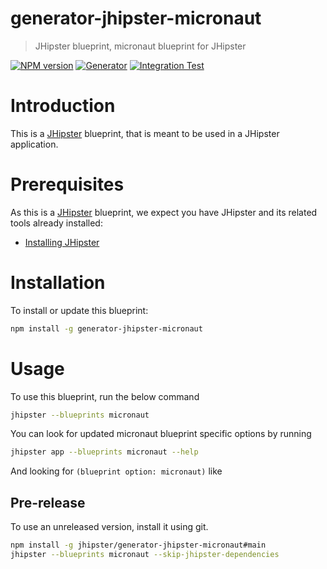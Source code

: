 # generator-jhipster-micronaut

> JHipster blueprint, micronaut blueprint for JHipster

[![NPM version][npm-image]][npm-url]
[![Generator][github-generator-image]][github-generator-url]
[![Integration Test][github-integration-image]][github-integration-url]

# Introduction

This is a [JHipster](https://www.jhipster.tech/) blueprint, that is meant to be used in a JHipster application.

# Prerequisites

As this is a [JHipster](https://www.jhipster.tech/) blueprint, we expect you have JHipster and its related tools already installed:

- [Installing JHipster](https://www.jhipster.tech/installation/)

# Installation

To install or update this blueprint:

```bash
npm install -g generator-jhipster-micronaut
```

# Usage

To use this blueprint, run the below command

```bash
jhipster --blueprints micronaut
```

You can look for updated micronaut blueprint specific options by running

```bash
jhipster app --blueprints micronaut --help
```

And looking for `(blueprint option: micronaut)` like

## Pre-release

To use an unreleased version, install it using git.

```bash
npm install -g jhipster/generator-jhipster-micronaut#main
jhipster --blueprints micronaut --skip-jhipster-dependencies
```

[npm-image]: https://img.shields.io/npm/v/generator-jhipster-micronaut.svg
[npm-url]: https://npmjs.org/package/generator-jhipster-micronaut
[github-generator-image]: https://github.com/jhipster/generator-jhipster-micronaut/actions/workflows/generator.yml/badge.svg
[github-generator-url]: https://github.com/jhipster/generator-jhipster-micronaut/actions/workflows/generator.yml
[github-integration-image]: https://github.com/jhipster/generator-jhipster-micronaut/actions/workflows/integration.yml/badge.svg
[github-integration-url]: https://github.com/jhipster/generator-jhipster-micronaut/actions/workflows/integration.yml
